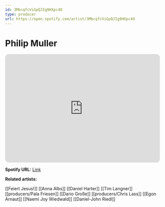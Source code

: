 ```yaml
---
id: 3MbcqfcViGpQJIg9HXpc4O
type: producer
url: https://open.spotify.com/artist/3MbcqfcViGpQJIg9HXpc4O
---
```

# Philip Muller

<iframe style="border-radius:12px" src="https://open.spotify.com/embed/artist/3MbcqfcViGpQJIg9HXpc4O" width="100%" height="352" frameBorder="0" allowfullscreen="" allow="autoplay; clipboard-write; encrypted-media; fullscreen; picture-in-picture" loading="lazy"></iframe>

**Spotify URL:** [Link](https://open.spotify.com/artist/3MbcqfcViGpQJIg9HXpc4O)

**Related artists:**

[[Feiert Jesus!]]
[[Anna Albs]]
[[Daniel Harter]]
[[Tim Langner]]
[[producers/Pala Friesen]]
[[Dario Große]]
[[producers/Chris Lass]]
[[Egon Arnaut]]
[[Naemi Joy Wiedwald]]
[[Daniel-John Riedl]]
